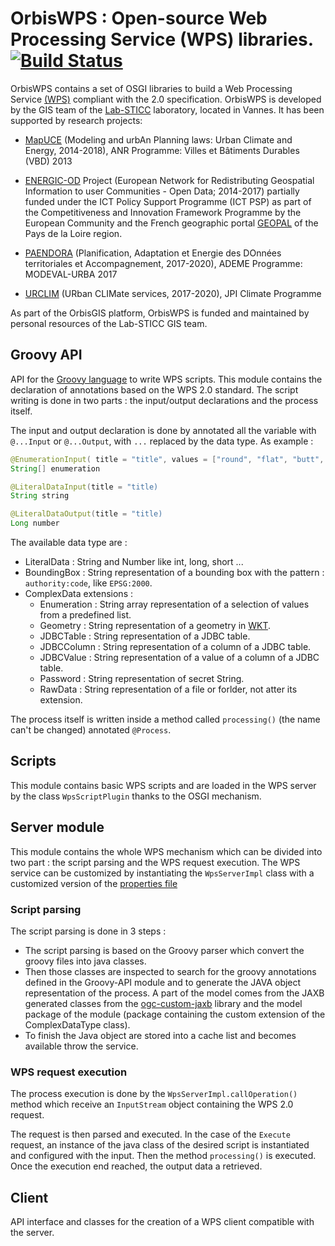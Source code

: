 # OrbisWPS : Open-source Web Processing Service (WPS) libraries. [![Build Status](https://travis-ci.org/orbisgis/orbiswps.png?branch=master)](https://travis-ci.org/orbisgis/orbiswps)


OrbisWPS contains a set of OSGI libraries to build a Web Processing Service [(WPS)](http://www.opengeospatial.org/standards/wps) 
compliant with the 2.0 specification.
OrbisWPS is developed by the GIS team of the  [Lab-STICC](http://www.lab-sticc.fr/en/index/) laboratory, located in Vannes.
It has been supported by research projects:

- [MapUCE](http://www.agence-nationale-recherche.fr/?Projet=ANR-13-VBDU-0004) (Modeling and urbAn Planning laws: Urban 
Climate and Energy, 2014-2018),  ANR Programme: Villes et Bâtiments Durables (VBD) 2013

- [ENERGIC-OD](https://www.energic-od.eu/) Project (European Network for Redistributing Geospatial Information to user 
Communities - Open Data; 2014-2017) partially funded under the ICT Policy Support Programme (ICT PSP) as part of the 
Competitiveness and Innovation Framework Programme by the European Community and the French geographic portal 
[GEOPAL](http://www.geopal.org) of the Pays de la Loire region.

- [PAENDORA](http://www.ademe.fr/) (Planification, Adaptation et Energie des DOnnées territoriales et Accompagnement, 2017-2020),  ADEME Programme: MODEVAL-URBA 2017

- [URCLIM](http://jpi-climate.eu/nl/25223460-URCLIM.html) (URban CLIMate services, 2017-2020),  JPI Climate Programme

As part of the OrbisGIS platform, OrbisWPS is funded and maintained by personal resources of the Lab-STICC GIS team.

## Groovy API
API for the [Groovy language](www.groovy-lang.org) to write WPS scripts. This module contains the declaration of 
annotations based on the WPS 2.0 standard. The script writing is done in two parts : the input/output declarations and 
the process itself.

The input and output declaration is done by annotated all the variable with `@...Input` or `@...Output`, 
with `...` replaced by the data type. As example :
``` java
@EnumerationInput( title = "title", values = ["round", "flat", "butt", "square"])
String[] enumeration

@LiteralDataInput(title = "title)
String string

@LiteralDataOutput(title = "title)
Long number
```
The available data type are : 
- LiteralData : String and Number like int, long, short ...
- BoundingBox : String representation of a bounding box with the pattern : `authority:code`, like `EPSG:2000`.
- ComplexData extensions :
    - Enumeration : String array representation of a selection of values from a predefined list.
    - Geometry : String representation of a geometry in [WKT](https://wikipedia.org/wiki/Well-known_text).
    - JDBCTable : String representation of a JDBC table.
    - JDBCColumn : String representation of a column of a JDBC table.
    - JDBCValue : String representation of a value of a column of a JDBC table.
    - Password : String representation of secret String.
    - RawData : String representation of a file or forlder, not atter its extension.
    
The process itself is written inside a method called `processing()` (the name can't be changed) annotated `@Process`.

## Scripts
This module contains basic WPS scripts and are loaded in the WPS server by the class `WpsScriptPlugin` thanks to the 
OSGI mechanism.

## Server module
This module contains the whole WPS mechanism which can be divided into two part : the script parsing and the WPS 
request execution. The WPS service can be customized by instantiating the `WpsServerImpl` class with a customized 
version of the [properties file](https://github.com/orbisgis/orbiswps/blob/master/server/src/main/resources/org/orbisgis/orbiswps/service/utils/basicWpsServer.properties)

### Script parsing
The script parsing is done in 3 steps :
- The script parsing is based on the Groovy parser which convert the groovy files into java classes.
- Then those classes are inspected to search for the groovy annotations defined in the Groovy-API module and to 
generate the JAVA object representation of the process. A part of the model comes from the JAXB generated classes from 
the [ogc-custom-jaxb](https://github.com/orbisgis/ogc-custom-jaxb) library and the model package of the module (package containing the custom extension of the ComplexDataType class).
- To finish the Java object are stored into a cache list and becomes available throw the service.

### WPS request execution
The process execution is done by the `WpsServerImpl.callOperation()` method which receive an `InputStream` object 
containing the WPS 2.0 request.

The request is then parsed and executed. In the case of the `Execute` request, an instance of the java class of the 
desired script is instantiated and configured with the input. Then the method `processing()` is executed. Once the 
execution end reached, the output data a retrieved.

## Client
API interface and classes for the creation of a WPS client compatible with the server.
